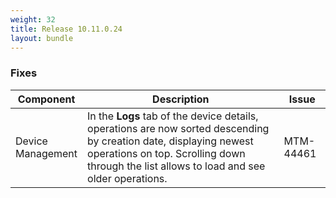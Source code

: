 ```yaml
---
weight: 32
title: Release 10.11.0.24
layout: bundle
---
```


### Fixes

<div><table ><colgroup>
<col style="width: 15%;"><col style="width: 70%;"><col style="width: 15%;"></colgroup>
<thead><tr>
<th>
Component</th>
<th>
Description</th>
<th>
Issue</th>
</tr>
</thead><tbody>

<tr>
<td>
Device Management</td>
<td> In the <b>Logs</b> tab of the device details, operations are now sorted descending by creation date, displaying newest operations on top. Scrolling down through the list allows to load and see older operations. </td>
<td>
MTM-44461</td>
</tr>

</tbody></table></div>
